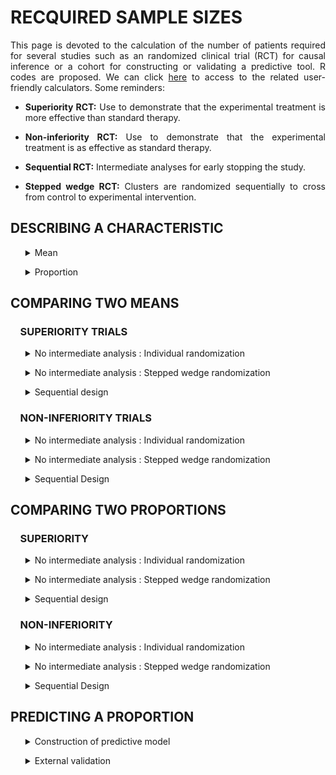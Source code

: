 # RECQUIRED SAMPLE SIZES

<div style="text-align: justify">

This page is devoted to the calculation of the number of patients required for several studies such as an randomized clinical trial (RCT) for causal inference or a cohort for constructing or validating a predictive tool. R codes are proposed. We can click [here](https://poitiers-health-data.shinyapps.io/SampleSize/) to access to the related user-friendly calculators. Some reminders:

* **Superiority RCT:** Use to demonstrate that the experimental treatment is more effective than standard therapy.

* **Non-inferiority RCT:** Use to demonstrate that the experimental treatment is as effective as standard therapy.

* **Sequential RCT:** Intermediate analyses for early stopping the study.

* **Stepped wedge RCT:** Clusters are randomized sequentially to cross from control to experimental intervention.

## DESCRIBING A CHARACTERISTIC

<ul>
  <details>
  <summary>Mean</summary>
  
<br>
<em>
In order to describe an mean for an outcome with an expected standard deviation of 25 units with a total length of the 95% confidence interval equals to 10 units (5 units around the mean), the minimum sample size is 97 patients. (Chow, S.-C., Shao, J., Wang, H., & Lokhnygina, Y. (2017). Sample Size Calculations in Clinical Research (3rd ed.). Chapman and Hall/CRC.)
</em>

```r
sampleSize <- function(stDev, alpha, length)
{
Z <- qnorm(1-alpha/2)
return( (2 * Z * stDev / length)**2 )
}

sampleSize(stDev=25, alpha=0.05, length=10)

#> [1] 96.03647
```

**Input parameters:**
* stDev : expected standard deviation
* alpha : recquired type I error rate
* length : size of the (1-α)% confidence interval

  </details>	
</ul>

<ul>
  <details>
  <summary>Proportion</summary>
  
<br>
<em>
In order to describe an expected proportion of 35% with a total length of the 95% confidence interval equals to 10%, the minimum sample size is 350 patients. (Chow, S.-C., Shao, J., Wang, H., & Lokhnygina, Y. (2017). Sample Size Calculations in Clinical Research (3rd ed.). Chapman and Hall/CRC.)
</em>

```r
sampleSize <- function(p, alpha, length)
  {
  Z <- qnorm(1-alpha/2)
  return((((2*Z)**2)*(p*(1-p)))/(length**2))
  }

sampleSize(p=0.35, alpha=0.05, length=0.1)

#> [1] 349.5728
```

**Input parameters:**
* p : expected proportion of event
* alpha : recquired type I error rate
* length : total size of the (1-α)% confidence interval

  </details>
</ul>

## COMPARING TWO MEANS

### &nbsp;&nbsp;&nbsp;&nbsp;SUPERIORITY TRIALS

<ul>
  <details>
  <summary>No intermediate analysis : Individual randomization</summary>

<br>
<em>
Consider the following RCT with two parallel groups with a 1:1 randomization ratio. The expected mean is 66 units in patients in the experimental arm versus 72 units in the control arm. In order to demonstrate such a difference of 6 units, with a standard deviation of 23, a 5% two-sided type I error rate and a power of 80%, the minimum sample size per arm equals 231 (i.e., a total of 462 patients). (Chow, S.-C., Shao, J., Wang, H., & Lokhnygina, Y. (2017). Sample Size Calculations in Clinical Research (3rd ed.). Chapman and Hall/CRC.)
</em>

```r
library(epiR)

sample_mean <- function(mean1, mean0, sigma, power, r, sided.test, conf.level) {

  result <- epi.sscompc(treat = mean1, control = mean0,	sigma = sigma, n = NA, power = power, 
  		      	          r = r, sided.test = sided.test, conf.level = conf.level)
  		      	          
  if (result$n.treat<30 | result$n.control<30) {
    warning("--> At least one group size is < 30, normality assumption is questionnable and sample 
    size calculation may not be valid.")
  }

  return(result)
}

sample_mean(mean1 = 66, mean0 = 72, sigma = 23, power = 0.8, 
            r = 1, sided.test = 2, conf.level = 1-0.05)

#> $n.total
#> [1] 462

#> $n.treat
#> [1] 231

#> $n.control
#> [1] 231

#> $power
#> [1] 0.8

#> $delta
#> [1] 6
```

**Input parameters:**
* mean1: expected mean in the experimental arm
* mean0: expected mean in the control arm
* sigma: expected standard deviation in the two arms
* power: required power (1 minus type II error rate)
* r: randomization ratio (experimental:control)
* sided.test: one-sided test (1) or two-sided test (2) 
* conf.level: required confidence level (1 minus type I error rate)

  </details>
</ul>

<ul>
  <details>
  <summary>No intermediate analysis : Stepped wedge randomization</summary>
  
<br>
<em>
Consider the following stepped wedge RCT with 30 centers randomized in 30 sequences. The expected mean is 38 units in patients in the experimental arm versus 48 units in the control arm. In order to demonstrate such a difference of 10 units, with a standard deviation of 17 units, a 5% two-sided type I error rate and a power of 90%, the minimum sample size per arm equals 61 (i.e., a total of 122 patients) in case of individual randomization with a 1:1 ratio. According to our stepped wedge design and assuming an intraclass correlation coefficient of 0.05, we need to recruit 208 patients (104 in each arm). (Hemming K, Taljaard M. Sample size calculations for stepped wedge and cluster randomised trials: a unified approach. J Clin Epidemiol. 2016 Jan;69:137-46)
</em>

```r
library(epiR)

SampleSize_SW <- function(mean1, mean0, sigma, r, power, sided.test, conf.level,
center, sequence, icc) {
  
  SampSize_I <- epi.sscompc(treat = mean1, control = mean0, sigma = sigma, n = NA, 
                          r = r, power = power, sided.test = sided.test, conf.level = conf.level)
  
  if (SampSize_I$n.treat<30 | SampSize_I$n.control<30) {
    warning("--> At least one group size is < 30, in case of individual randomisation. Normality 
    assumption is questionnable and sample size calculation may not be valid.")
  }
  
  ni <- SampSize_I$n.total
  aa <- -2*center*(sequence - 1/sequence)*icc*(1+sequence/2)
  bb <- 3*ni*(1-icc)*icc*(1+sequence) - 2*center*(sequence -1/sequence)*(1-icc)
  cc <- 3*ni*(1-icc)*(1-icc) 
  m1 <- (-bb + sqrt(bb^2 - 4*aa*cc)) / (2*aa)
  m2 <- (-bb - sqrt(bb^2 - 4*aa*cc)) / (2*aa)
  m_sol <- max(m1,m2)
  Npat_center <- m_sol*(sequence+1) 
  N_tot_SW <- Npat_center*center 
  
  res <- list(SampSize_I$n.total,2*ceiling(N_tot_SW /2))
  names(res) <- c("n.indiv","n.SW")
  return(res)

}

SampleSize_SW(mean1 = 38, mean0 = 48, sigma = 17, r=1, power = 0.9, sided.test = 2,
              conf.level = 1-0.05, center = 30, sequence = 30, icc = 0.05)

# $n.indiv
# [1] 122
# 
# $n.SW
# [1] 208

```

**Input parameters:**
* mean1: expected mean in the experimental arm
* mean0: expected mean in the control arm
* sigma: expected standard deviation in the two arms
* r: individual randomization ratio (experimental:control)
* power: required power (1 minus type II error rate)
* sided.test: one-sided test (1) or two-sided test (2) 
* conf.level: required confidence level (1 minus type I error rate)
* center: number of centers
* sequence: number of sequences
* icc: expected intraclass correlation coefficient

	</details>
</ul>

<ul>
  <details>
	<summary>Sequential design</summary>
	
<br>
<em>
Consider the following RCT with two parallel groups with a 1:1 randomization ratio and 2 planned intermediate analyses for efficacy by using the O'Brien-Fleming method for considering the inflation of the type I error rate). The expected mean is 66 units in patients in the experimental arm versus 72 units in the control arm. In order to demonstrate such a difference of 6 units, with a standard deviation of 23, a 5% two-sided type I error rate and a power of 80%,  the final analysis should be carried out on 472 patients (236 patients per group). The first and second intermediate analyses would be performed on 158 and 316 patients respectively, i.e. 33% and 66% of the maximum number of included patients if their is no decision of stopping the study. (Demets DL, Lan KG. Interim analysis: The alpha spending function approach. Stat Med. 1994;13(13-14):1341–1352)
</em>

```r
library("rpact")
		
design <- getDesignGroupSequential(
               typeOfDesign = "OF", informationRates = c(1/3, 2/3, 1),
               alpha = 0.05, beta = 1-0.8, sided = 2)

designPlan <- getSampleSizeMeans(design, alternative = 6, stDev = 23,
                                 allocationRatioPlanned = 1)

summary(designPlan)

#> Stage                                          1       2       3 
#> Planned information rate                   33.3%   66.7%    100% 
#> Cumulative alpha spent                    0.0005  0.0143  0.0500 
#> Stage levels (two-sided)                  0.0005  0.0141  0.0451 
#> Efficacy boundary (z-value scale)          3.471   2.454   2.004 
#> Lower efficacy boundary (t)              -13.012  -6.405  -4.258 
#> Upper efficacy boundary (t)               13.012   6.405   4.258 
#> Cumulative power                          0.0329  0.4424  0.8000 
#> Number of subjects                         157.1   314.2   471.3 
#> Expected number of subjects under H1                       396.7 
#> Exit probability for efficacy (under H0)  0.0005  0.0138 
#> Exit probability for efficacy (under H1)  0.0329  0.4095 
```

**Input parameters:**
* typeOfDesign: type of design ("OF" for the O'Brien-Fleming method)
* informationRates: planned analyses defined as proportions of the maximum sample size
* alpha: recquired type I error rate
* beta: recquired type II error rate (1 minus power)
* sided: one-sided test (1), two-sided test (2)
* alternative: expected difference between the two arms
* stDev: expected standard deviation in the two arms
* allocationRatioPlanned: randomization ratio

</details>
</ul>

### &nbsp;&nbsp;&nbsp;&nbsp;NON-INFERIORITY TRIALS

<ul>
  <details>
  <summary>No intermediate analysis : Individual randomization</summary>

<br>
<em>
Consider the following RCT with two parallel groups with a 1:1 randomization ratio. The expected mean is 66 units in patients in the control arm and no difference compared to the experimental arm. Assuming an absolute non-inferiority margin of 7 points, a standard deviation of 23, the minimum sample size per arm equals 134 (i.e., a total of 268 patients) to achieve a 5% one-sided type I error rate and a power of 80%. (Chow, S.-C., Shao, J., Wang, H., & Lokhnygina, Y. (2017). Sample Size Calculations in Clinical Research (3rd ed.). Chapman and Hall/CRC.)
</em>

```r
library(epiR)

sample_mean <- function(mean0, sigma, delta, r, power, alpha) {

  result <- epi.ssninfc(treat = mean0, control = mean0,	sigma = sigma, delta = delta, n = NA,
                        r = r, power = power, alpha = alpha)
  		      	          
  if (result$n.treat<30 | result$n.control<30) {
  warning("--> At least one group size is < 30, normality assumption is questionnable and sample 
  size calculation may not be valid.")
  }

  return(result)
}

sample_mean(mean0 = 66, sigma = 23, delta = 7, r = 1, power = 0.8, alpha = 0.05)

#> $n.total
#> [1] 268

#> $n.treat
#> [1] 134

#> $n.control
#> [1] 134

#> $delta
#> [1] 7

#> $power
#> [1] 0.8
```
	
**Input parameters:**
* mean0: expected mean in both control and experimental arms
* sigma: expected standard deviation in the two arms
* delta: absolute non-inferiority margin
* r: randomization ratio (experimental:control)
* power: required power (1 minus type II error rate)
* alpha: required type I error rate


  </details>
</ul>

<ul>
  <details>
  <summary>No intermediate analysis : Stepped wedge randomization</summary>
  
<br>
<em>
Consider the following stepped wedge RCT with 30 centers randomized in 30 sequences. The expected mean is 48 units in patients in the control arm and no difference compared to the experimental arm. Assuming an absolute non-inferiority margin of 7 points, a standard deviation of 17, the minimum sample size per arm equals 102 (i.e., a total of 204 patients) to achieve a 5% one-sided type I error rate and a power of 90% in case of individual randomization with a 1:1 ratio. According to our stepped wedge design and assuming an intraclass correlation coefficient of 0.05, we need to recruit 372 patients (186 in each arm). (Hemming K, Taljaard M. Sample size calculations for stepped wedge and cluster randomised trials: a unified approach. J Clin Epidemiol. 2016 Jan;69:137-46)
</em>

```r
library(epiR)

SampleSize_SW <- function(mean0, sigma, delta, r, power, alpha, center, sequence, icc) {

  SampSize_I <- epi.ssninfc(treat = mean0, control = mean0, sigma = sigma, delta = delta, 
                            n = NA, r = r, power = power, alpha = alpha)
  
  if (SampSize_I$n.treat<30 | SampSize_I$n.control<30) {
    warning("--> At least one group size is < 30, in case of individual randomisation. Normality 
    assumption is questionnable and sample size calculation may not be valid.")
  }
  
  ni <- SampSize_I$n.total
  aa <- -2*center*(sequence - 1/sequence)*icc*(1+sequence/2)
  bb <- 3*ni*(1-icc)*icc*(1+sequence) - 2*center*(sequence -1/sequence)*(1-icc)
  cc <- 3*ni*(1-icc)*(1-icc) 
  m1 <- (-bb + sqrt(bb^2 - 4*aa*cc)) / (2*aa)
  m2 <- (-bb - sqrt(bb^2 - 4*aa*cc)) / (2*aa)
  m_sol <- max(m1,m2)
  Npat_center <- m_sol*(sequence+1) 
  N_tot_SW <- Npat_center*center 
  
  res <- list(SampSize_I$n.total,2*ceiling(N_tot_SW /2))
  names(res) <- c("n.indiv","n.SW")
  return(res)

}

SampleSize_SW(mean0 = 48, sigma = 17, delta = 7, r = 1, power = 0.9, alpha = 0.05,
              center = 30, sequence = 30, icc = 0.05)

# $n.indiv
# [1] 204
# 
# $n.SW
# [1] 372

```

**Input parameters:**
* mean0: expected mean in both control and experimental arms
* sigma: expected standard deviation in the two arms
* delta: absolute non-inferiority margin
* r: individual randomization ratio (experimental:control)
* power: required power (1 minus type II error rate)
* alpha: required confidence level (type I error rate)
* center: number of centers
* sequence: number of sequences
* icc: expected ntraclass correlation coefficient

  </details>
</ul>

<ul>
  <details>
  <summary>Sequential Design</summary>
  
<br>
<em>
This sample size is for a randomised controlled non-inferiority trial in two parallel groups experimental treatment versus control treatment with balanced randomisation (ratio 1 :1) for a continuous endpoint. Assuming an absolute non-inferiority margin of 7, with a standard deviation of 23, with a one-sided alpha risk of 5% and a power of 80%, the final analysis should be carried out on 276 patients(138 patients per group).Intermediate analyses would be performed on 92 and 184 patients respectively, i.e. 33%, 66% of the maximum number of included patients if their is no decision of stopping the study. (Demets DL, Lan KG. Interim analysis: The alpha spending function approach. Stat Med. 1994;13(13-14):1341–1352)
</em>

```r
library("rpact")
		
design <- getDesignGroupSequential(typeOfDesign = "OF", informationRates = c(1/3,2/3,1),
                                   alpha = 0.05, beta = 1-0.8, sided = 1)
                                   
designPlan <- getSampleSizeMeans(design, alternative = 0, stDev = 23,
                                 allocationRatioPlanned = 1, thetaH0 = -7)

summary(designPlan)

#> Stage                                          1       2       3 
#> Planned information rate                   33.3%   66.7%    100% 
#> Cumulative alpha spent                    0.0015  0.0187  0.0500 
#> Stage levels (one-sided)                  0.0015  0.0181  0.0437 
#> Efficacy boundary (z-value scale)          2.961   2.094   1.710 
#> Efficacy boundary (t)                      7.607   0.159  -2.246 
#> Cumulative power                          0.0660  0.4879  0.8000 
#> Number of subjects                          91.9   183.7   275.6 
#> Expected number of subjects under H1                       224.7 
#> Exit probability for efficacy (under H0)  0.0015  0.0172 
#> Exit probability for efficacy (under H1)  0.0660  0.4219 
```
**Input parameters:**
* typeOfDesign: type of design ("OF" for the O'Brien-Fleming method)
* informationRates: planned analyses defined as proportions of the maximum sample size
* alpha: recquired type I error rate
* beta: recquired type II error rate (1 minus power)
* sided: one-sided test (1)
* alternative: no difference between the two arms
* stDev: expected standard deviation in the two arms
* thetaH0 : equivalence limit
* allocationRatioPlanned: randomization ratio

  </details>
</ul>


## COMPARING TWO PROPORTIONS

### &nbsp;&nbsp;&nbsp;&nbsp;SUPERIORITY

<ul>
  <details>
    <summary>No intermediate analysis : Individual randomization</summary>
    
<br>
<em>
Consider the following RCT with two parallel groups with a 1:1 randomization ratio. The expected proportion of events is 35% in the experimental arm compared to 28% in the control arm. In order to demonstrate such a difference of 7%, with a two-sided type I error rate of 5% and a power of 80%, the minimum sample size per arm equals 691 (i.e., a total of 1,382 patients). (Chow, S.-C., Shao, J., Wang, H., & Lokhnygina, Y. (2017). Sample Size Calculations in Clinical Research (3rd ed.). Chapman and Hall/CRC.)
</em>

```r
library(epiR)

sample_proportion <- function(p1, p0, power, r, sided.test, conf.level) {

  result <- epi.sscohortc(irexp1 = p1, irexp0 = p0, n = NA, power = power,
                          r = r, sided.test = sided.test, conf.level = conf.level)
  
  if (result$n.exp1<30 | result$n.exp0<30) {
  warning("--> At least one group size is < 30, normality assumption is questionnable and sample 
  size calculation may not be valid.")
  }
  pmean <- (p1+p0)/2
  if (pmean*result$n.exp1 <5 | pmean*result$n.exp0 <5 
  | (1-pmean)*result$n.exp1 < 5 | (1-pmean)*result$n.exp0 <5) {
  warning("--> At least one theoretical effective is < 5, normality assumption is questionnable 
  and sample size calculation may not be valid.")
  }
  
  return(result)

}

sample_proportion(p1 = 0.35, p0 = 0.28, power = 0.80, 
                  r = 1, sided.test = 2, conf.level = 1-0.05)

#> $n.total
#> [1] 1382

#> $n.exp1
#> [1] 691

#> $n.exp0
#> [1] 691

#> $power
#> [1] 0.8

#> $irr
#> [1] 1.25

#> $or
#> [1] 1.384615
```
	
**Input parameters:**
*	p1: expected proportion in the experimental group
*	p0: expected proportion in the control group
*	power: required power (1 minus type II error rate)
* r: randomization ratio (experimental:control)
* sided.test: one-sided test (1), two-sided test (2)
* conf.level: recquired confidence level (1 minus type I error rate)

    </summary>
  </details>
</ul>


<ul>
  <details>
    <summary>No intermediate analysis : Stepped wedge randomization</summary>
    
<br>
<em>
Consider the following stepped wedge RCT with 15 centers randomized in 5 sequences. The expected proportion of events is 72% in the experimental arm compared to 62% in the control arm. In order to demonstrate such a difference of 10%, with a two-sided type I error rate of 5% and a power of 80%, the minimum sample size per arm equals 346 (i.e., a total of 692 patients) in case of individual randomization with a 1:1 ratio. According to our stepped wedge design and assuming an intraclass correlation coefficient of 0.01, we need to recruit 1,646 patients (823 in each arm). (Hemming K, Taljaard M. Sample size calculations for stepped wedge and cluster randomised trials: a unified approach. J Clin Epidemiol. 2016 Jan;69:137-46)
</em>

```r
library(epiR)

SampleSize_SW <- function(p1, p0, r, power, sided.test, conf.level, center, sequence, icc) {
  
  SampSize_I <- epi.sscohortc(irexp1 = p1, irexp0 = p0, n = NA, r = r,
                              power = power, sided.test = sided.test, conf.level = conf.level)
                              
  
  if (SampSize_I$n.exp1<30 | SampSize_I$n.exp0<30) {
  warning("--> At least one group size is < 30, normality assumption is questionnable and sample 
  size calculation may not be valid.")
  }
  pmean <- (p1+p0)/2
  if (pmean*SampSize_I$n.exp1 <5 | pmean*SampSize_I$n.exp0 <5 
  | (1-pmean)*SampSize_I$n.exp1 < 5 | (1-pmean)*SampSize_I$n.exp0 <5) {
  warning("--> At least one theoretical effective is < 5, normality assumption is questionnable 
  and sample size calculation may not be valid.")
  }

  ni <- SampSize_I$n.total
  aa <- -2*center*(sequence - 1/sequence)*icc*(1+sequence/2) 
  bb <- 3*ni*(1-icc)*icc*(1+sequence) - 2*center*(sequence -1/sequence)*(1-icc)
  cc <- 3*ni*(1-icc)*(1-icc)
  m1 <- (-bb + sqrt(bb^2 - 4*aa*cc)) / (2*aa)
  m2 <- (-bb - sqrt(bb^2 - 4*aa*cc)) / (2*aa)
  m_sol <- max(m1,m2) 
  Npat_center <- m_sol*(sequence+1) 
  N_tot_SW <- Npat_center*center 
  
  res <- list(SampSize_I$n.total,2*ceiling(N_tot_SW /2))
  names(res) <- c("n.indiv","n.SW")
  return(res)
}

SampleSize_SW(p1 = 0.72, p0 = 0.62, r = 1, power = 0.80, sided.test = 2, 
              conf.level = 1-0.05, center = 15, sequence = 5, icc = 0.01)

# $n.indiv
# [1] 692
# 
# $n.SW
# [1] 1646

```
	
**Input parameters:**
*	p1: expected proportion in the experimental group
*	p0: expected proportion in the control group
* r: individual randomization ratio (experimental:control)
*	power: required power (1 minus type II error rate)
* sided.test: one-sided test (1), two-sided test (2)
* conf.level: required confidence level (1 minus type I error rate)
* center: number of centers
* sequence: number of sequences
* icc: expected intraclass correlation coefficient

  </details>
</ul>

<ul>
  <details>
  <summary>Sequential design</summary>
  
<br>
<em>
Consider the following RCT with two parallel groups with a 1:1 randomization ratio and 2 planned intermediate analyses for efficacy by using the O'Brien-Fleming method for considering the inflation of the type I error rate. The expected proportion of event is 11% in patients in the experimental arm versus 15% units in the control arm. In order to demonstrate such a difference of 4%, with a 5% two-sided type I error rate and a power of 80%, the final analysis should be carried out on 2,256 patients (1,128 patients per group). The first and second intermediate analyses would be performed on 752 and 1,504 patients respectively, i.e. 33% and 66% of the maximum number of included patients if their is no decision of stopping the study. (Demets DL, Lan KG. Interim analysis: The alpha spending function approach. Stat Med. 1994;13(13-14):1341–1352)
</em>

```r
library("rpact")
		
design <- getDesignGroupSequential(typeOfDesign = "OF", 
                informationRates = c(1/3, 2/3, 1), alpha = 0.05,
                beta = 1-0.8, sided = 2)

designPlan <- getSampleSizeRates(design,  pi1 = 0.11, pi2 = 0.15,
                   allocationRatioPlanned = 1)

summary(designPlan)

#> Stage                                         1      2      3 
#> Planned information rate                  33.3%  66.7%   100% 
#> Cumulative alpha spent                   0.0005 0.0143 0.0500 
#> Stage levels (two-sided)                 0.0005 0.0141 0.0451 
#> Efficacy boundary (z-value scale)         3.471  2.454  2.004 
#> Lower efficacy boundary (t)              -0.079 -0.042 -0.029 
#> Upper efficacy boundary (t)               0.101  0.048  0.031 
#> Cumulative power                         0.0329 0.4424 0.8000 
#> Number of subjects                        751.8 1503.7 2255.5 
#> Expected number of subjects under H1                   1898.1 
#> Exit probability for efficacy (under H0) 0.0005 0.0138 
#> Exit probability for efficacy (under H1) 0.0329 0.4095 
```

**Input parameters:**
* typeOfDesign: type of design ("OF" for the O'Brien-Fleming method)
* informationRates: planned analyses defined as proportions of the maximum sample size
* alpha: required type I error rate
* beta: required type II error rate (1 minus power)
* sided: one-sided test (1), two-sided test (2)
* pi1: expected probability in the experimental group
* pi2: expected probability in the control group
* allocationRatioPlanned: randomization ratio (experimental/control)

  </details>
</ul>

### &nbsp;&nbsp;&nbsp;&nbsp;NON-INFERIORITY

<ul>
  <details>
    <summary>No intermediate analysis : Individual randomization</summary>
    
<br>
<em>
Consider the following RCT with two parallel groups with a 1:1 randomization ratio. The expected percentage of events is 35% in patients in the control arm and no difference compared to the experimental arm. Assuming an absolute non-inferiority margin of 5%,  the minimum sample size per arm equals 1,126 (i.e., a total of 2,252 patients) to achieve a 5% one-sided type I error rate and a power of 80%. (Chow, S.-C., Shao, J., Wang, H., & Lokhnygina, Y. (2017). Sample Size Calculations in Clinical Research (3rd ed.). Chapman and Hall/CRC.)
</em>

```r

sample_proportion <- function(p0, delta, r, power, alpha) {

  result <- epi.ssninfb(treat = p0, control = p0, delta = delta, n = NA, 
                          r = r, power = power, alpha = alpha)
  
  if (result$n.treat<30 | result$n.control<30) {
  warning("--> At least one group size is < 30, normality assumption is questionnable and sample size calculation may not be valid.")
  }
  pmean <- p0
  if (pmean*result$n.treat <5 | pmean*result$n.control <5 | (1-pmean)*result$n.treat < 5 | (1-pmean)*result$n.control <5) {
  warning("--> At least one theoretical effective is < 5, normality assumption is questionnable and sample 
  size calculation may not be valid.")
  }
  
  return(result)

}

sample_proportion(p0 = 0.35, delta = 0.05, r = 1, power = 0.8, alpha = 0.05)

#> $n.total
#> [1] 2252

#> $n.treat
#> [1] 1126

#> $n.control
#> [1] 1126

#> $delta
#> [1] 0.05

#> $power
#> [1] 0.8
```
	
**Parameters :**
* p0: expected proportion in both control and experimental arms
* delta: absolute non-inferiority margin
* r: randomization ratio (experimental:control)
* power: required power (1 minus type II error rate)
* alpha: required type I error rate


  </details>
</ul>

<ul>
  <details>
  <summary>No intermediate analysis : Stepped wedge randomization</summary>

<br>
<em>
Consider the following stepped wedge RCT with 15 centers randomized in 5 sequences. The expected proportion of events is 72% in patients in the control arm and no difference compared to the experimental arm. Assuming an absolute non-inferiority margin of 8%, the minimum sample size per arm equals 390 (i.e., a total of 780 patients) to achieve a one-sided type I error rate of 5% and a power of 80%, in case of individual randomization with a 1 :1 ratio. According to our stepped wedge design and assuming an intraclass correlation coefficient of 0.01, we need to recruit 1,890 patients (945 in each arm). (Hemming K, Taljaard M. Sample size calculations for stepped wedge and cluster randomised trials: a unified approach. J Clin Epidemiol. 2016 Jan;69:137-46)
</em>

```r
library(epiR)

SampleSize_SW <- function(p0, delta, r, power, alpha, center, sequence, icc) {
  
  SampSize_I <- epi.ssninfb(treat = p0, control = p0, delta = delta, n = NA, r = r,
                            power = power, alpha = alpha)
                              
  
  if (SampSize_I$n.treat<30 | SampSize_I$n.control<30) {
    warning("--> At least one group size is < 30, normality assumption is questionnable and sample 
    size calculation may not be valid.")
  }
  pmean <- p0
  if (pmean*SampSize_I$n.treat <5 | pmean*SampSize_I$n.control <5 
  | (1-pmean)*SampSize_I$n.treat < 5 | (1-pmean)*SampSize_I$n.control <5) {
    warning("--> At least one theoretical effective is < 5, normality assumption is questionnable 
    and sample size calculation may not be valid.")
  }

  ni <- SampSize_I$n.total
  aa <- -2*center*(sequence - 1/sequence)*icc*(1+sequence/2) 
  bb <- 3*ni*(1-icc)*icc*(1+sequence) - 2*center*(sequence -1/sequence)*(1-icc)
  cc <- 3*ni*(1-icc)*(1-icc)
  m1 <- (-bb + sqrt(bb^2 - 4*aa*cc)) / (2*aa)
  m2 <- (-bb - sqrt(bb^2 - 4*aa*cc)) / (2*aa)
  m_sol <- max(m1,m2) 
  Npat_center <- m_sol*(sequence+1) 
  N_tot_SW <- Npat_center*center

  res <- list(SampSize_I$n.total,2*ceiling(N_tot_SW /2))
  names(res) <- c("n.indiv","n.SW")
  return(res)
}

SampleSize_SW(p0=0.72, delta=0.08, r=1, power=0.8, alpha=0.05, center=15, sequence=5, icc=0.01)

# $n.indiv
# [1] 780
# 
# $n.SW
# [1] 1890
```

**Input parameters:**
* p0: expected proportion in both control and experimental arms
* delta: absolute non-inferiority margin
* r: individual randomization ratio (experimental:control)
* power: required power (1 minus type II error rate)
* alpha: required type I error rate
* center: number of centers
* sequence: number of sequences
* icc: expected intraclass correlation coefficient

  </details>
</ul>

<ul>
  <details>
  <summary>Sequential Design</summary>

<br>
<em>
This sample size is for a randomised controlled non-inferiority trial in two parallel groups experimental treatment versus control treatment with balanced randomisation (ratio 1 :1) for a binary endpoint. The expected percentage of events is 35% in patients in the control arm and no difference compared to the experimental arm. Assuming an absolute non-inferiority margin of 10%, with a one-sided alpha risk of 5% and a power of 80%, the final analysis should be carried out on 576 patients(288 patients per group).The two intermediate analyses would be performed on 192 and 384 patients respectively, i.e. 33%, 66% of the maximum number of included patients if their is no decision of stopping the study. (Demets DL, Lan KG. Interim analysis: The alpha spending function approach. Stat Med. 1994;13(13-14):1341–1352)
</em>

```r
library("rpact")
		
design <- getDesignGroupSequential(typeOfDesign = "OF", informationRates = c(1/3,2/3,1),
                                   alpha = 0.05, beta = 1-0.8, sided = 1)
                                   
designPlan <- getSampleSizeRates(design, pi1 = 0.35, pi2 = 0.35, thetaH0 = 0.10)

summary(designPlan)

#> Stage                                          1       2       3 
#> Planned information rate                   33.3%   66.7%    100% 
#> Cumulative alpha spent                    0.0015  0.0187  0.0500 
#> Stage levels (one-sided)                  0.0015  0.0181  0.0437 
#> Efficacy boundary (z-value scale)          2.961   2.094   1.710 
#> Efficacy boundary (t)                     -0.097  -0.002   0.032 
#> Cumulative power                          0.0660  0.4879  0.8000 
#> Number of subjects                         191.7   383.5   575.2 
#> Expected number of subjects under H1                       469.0 
#> Exit probability for efficacy (under H0)  0.0015  0.0172 
#> Exit probability for efficacy (under H1)  0.0660  0.4219 
```
**Input parameters:**
* typeOfDesign: type of design ("OF" for the O'Brien-Fleming method)
* informationRates: planned analyses defined as proportions of the maximum sample size
* alpha: recquired type I error rate
* beta: recquired type II error rate (1 minus power)
* sided: one-sided test (1)
* pi1 = pi2 : no difference between the two arms
* thetaH0 : equivalence limit
* allocationRatioPlanned: randomization ratio

  </details>
</ul>

## PREDICTING A PROPORTION

<ul>
  <details>
  <summary>Construction of predictive model</summary>
	
<br>
<em>
For developing a model/alghorithm based on 34 predictors as candidates with an expected R2 of at least 0.25 and an expected shrinkage of 0.9 (equation 11 in Riley et al. Statistics in Medicine. 2019;38:1276–1296), the minimal sample size is 1045.
</em>

```r
sampleSize <- function(predictors=34, R2=0.25, shrink=0.9)
 {  predictors/((shrink-1)*log(1-R2/shrink)) }

sampleSize()

#> [1] 1044.796
```

**Input parameters:**
* predictors : number of predictors as candidates
* R2 : expected R2
* shrink : expected shrinkage

  </details>
</ul>

<ul>
  <details>
  <summary>External validation</summary>
	
<br>
<em>
Consider O/E the ratio between the number of observed events versus expected ones. To achieve a precision defined as a length of the (1-α)% confidence interval of this ratio equals to 0.2, if the expected proportions is 50%, the required sample size is 386 (Riley et al. Minimum sample size for external validation of a clinical prediction model with a binary outcome. Statistics in Medicine. 2021;19:4230-4251).
</em>

```r
se <- function(width, alpha) # The standard error associated with the 1-alpha confidence interval
  {
  fun <- function(x) { exp( qnorm(1-alpha/2, mean=0, sd=1) * x ) - exp(-1* qnorm(1-alpha/2, mean=0, sd=1) * x ) - width } 
  return(uniroot(fun, lower = 0.001, upper = 100)$root)
  } 

size.calib <- function(p, width, alpha) # the minimum sample size to achieve this precision
  {   
  (1-p) / ((p * se(width=width, alpha=alpha)**2 ))
  }

size.calib(p=0.5, width=0.2, alpha=0.05)

#> [1] 385.4265
```
**Input parameters:**
* p: expected proportion of events
* width: size of the (1-α)% confidence interval
* alpha: type I error rate (α)

  </details>
</ul>
